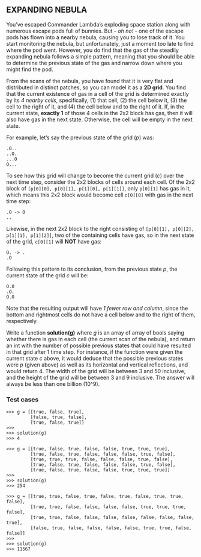 ## EXPANDING NEBULA

You’ve escaped Commander Lambda’s exploding space station along with numerous escape pods full of bunnies. But - *oh no!* - one of the escape pods has flown into a nearby nebula, causing you to lose track of it. You start monitoring the nebula, but unfortunately, just a moment too late to find where the pod went. However, you do find that the gas of the steadily expanding nebula follows a simple pattern, meaning that you should be able to determine the previous state of the gas and narrow down where you might find the pod.

From the scans of the nebula, you have found that it is very flat and distributed in distinct patches, so you can model it as a **2D grid**. You find that the current existence of gas in a cell of the grid is determined exactly by its *4 nearby cells*, specifically, (1) that cell, (2) the cell below it, (3) the cell to the right of it, and (4) the cell below and to the right of it. If, in the current state, **exactly 1** of those 4 cells in the 2x2 block has gas, then it will also have gas in the next state. Otherwise, the cell will be empty in the next state.

For example, let’s say the previous state of the grid (*p*) was:

```
.O..
..O.
...O
O...
```

To see how this grid will change to become the current grid (*c*) over the next time step, consider the 2x2 blocks of cells around each cell. Of the 2x2 block of `[p[0][0], p[0][1], p[1][0], p[1][1]]`, only `p[0][1]` has gas in it, which means this 2x2 block would become cell `c[0][0]` with gas in the next time step:

```
.O -> O
..
```

Likewise, in the next 2x2 block to the right consisting of `[p[0][1], p[0][2], p[1][1], p[1][2]]`, two of the containing cells have gas, so in the next state of the grid, `c[0][1]` will **NOT** have gas:

```
O. -> .
.O
```

Following this pattern to its conclusion, from the previous state *p*, the current state of the grid *c* will be:

```
O.O
.O.
O.O
```

Note that the resulting output will have *1 fewer row and column*, since the bottom and rightmost cells do not have a cell below and to the right of them, respectively.

Write a function **solution(g)** where *g* is an array of array of bools saying whether there is gas in each cell (the current scan of the nebula), and return an int with the number of possible previous states that could have resulted in that grid after 1 time step. For instance, if the function were given the current state *c* above, it would deduce that the possible previous states were *p* (given above) as well as its horizontal and vertical reflections, and would return 4. The width of the grid will be between 3 and 50 inclusive, and the height of the grid will be between 3 and 9 inclusive. The answer will always be less than one billion (10^9).

### Test cases

```
>>> g = [[true, false, true],
         [false, true, false],
         [true, false, true]]
>>> 
>>> solution(g)
>>> 4
```

```
>>> g = [[true, false, true, false, false, true, true, true],
         [true, false, true, false, false, false, true, false],
         [true, true, true, false, false, false, true, false],
         [true, false, true, false, false, false, true, false],
         [true, false, true, false, false, true, true, true]]
>>> 
>>> solution(g)
>>> 254
```

```
>>> g = [[true, true, false, true, false, true, false, true, true, false],
         [true, true, false, false, false, false, true, true, true, false],
         [true, true, false, false, false, false, false, false, false, true],
         [false, true, false, false, false, false, true, true, false, false]]
>>> 
>>> solution(g)
>>> 11567
```
